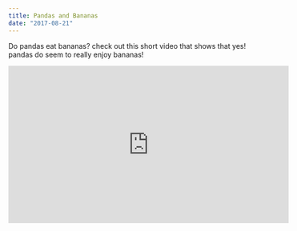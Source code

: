 ```yaml
---
title: Pandas and Bananas
date: "2017-08-21"
---
```


Do pandas eat bananas? check out this short video that shows that yes! pandas do seem to really enjoy bananas!

<iframe width="560" height="315" src="https://www.youtube.com/embed/4SZl1r2O_bY" frameborder="0" allowfullscreen></iframe>